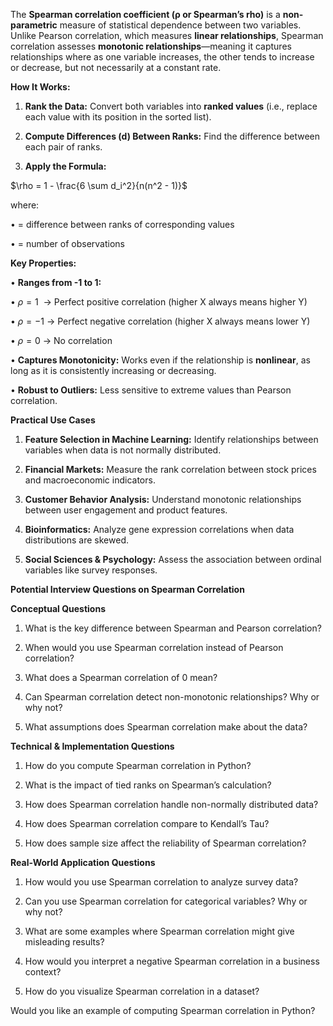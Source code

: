 The **Spearman correlation coefficient (ρ or Spearman’s rho)** is a **non-parametric** measure of statistical dependence between two variables. Unlike Pearson correlation, which measures **linear relationships**, Spearman correlation assesses **monotonic relationships**—meaning it captures relationships where as one variable increases, the other tends to increase or decrease, but not necessarily at a constant rate.

  

**How It Works:**

1. **Rank the Data:** Convert both variables into **ranked values** (i.e., replace each value with its position in the sorted list).

2. **Compute Differences (d) Between Ranks:** Find the difference between each pair of ranks.

3. **Apply the Formula:**

  
  

$\rho = 1 - \frac{6 \sum d_i^2}{n(n^2 - 1)}$
  

where:

• = difference between ranks of corresponding values

• = number of observations

  

**Key Properties:**

• **Ranges from -1 to 1:**

• $\rho = 1$  → Perfect positive correlation (higher X always means higher Y)

• $\rho = -1$ → Perfect negative correlation (higher X always means lower Y)

• $\rho = 0$ → No correlation

• **Captures Monotonicity:** Works even if the relationship is **nonlinear**, as long as it is consistently increasing or decreasing.

• **Robust to Outliers:** Less sensitive to extreme values than Pearson correlation.

**Practical Use Cases**

1. **Feature Selection in Machine Learning:** Identify relationships between variables when data is not normally distributed.

2. **Financial Markets:** Measure the rank correlation between stock prices and macroeconomic indicators.

3. **Customer Behavior Analysis:** Understand monotonic relationships between user engagement and product features.

4. **Bioinformatics:** Analyze gene expression correlations when data distributions are skewed.

5. **Social Sciences & Psychology:** Assess the association between ordinal variables like survey responses.

**Potential Interview Questions on Spearman Correlation**

  

**Conceptual Questions**

1. What is the key difference between Spearman and Pearson correlation?

2. When would you use Spearman correlation instead of Pearson correlation?

3. What does a Spearman correlation of 0 mean?

4. Can Spearman correlation detect non-monotonic relationships? Why or why not?

5. What assumptions does Spearman correlation make about the data?

  

**Technical & Implementation Questions**

1. How do you compute Spearman correlation in Python?

2. What is the impact of tied ranks on Spearman’s calculation?

3. How does Spearman correlation handle non-normally distributed data?

4. How does Spearman correlation compare to Kendall’s Tau?

5. How does sample size affect the reliability of Spearman correlation?

  

**Real-World Application Questions**

1. How would you use Spearman correlation to analyze survey data?

2. Can you use Spearman correlation for categorical variables? Why or why not?

3. What are some examples where Spearman correlation might give misleading results?

4. How would you interpret a negative Spearman correlation in a business context?

5. How do you visualize Spearman correlation in a dataset?

  

Would you like an example of computing Spearman correlation in Python?
